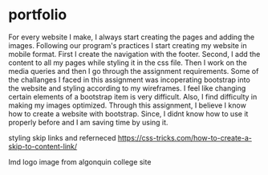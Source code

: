 # portfolio

For every website I make, I always start creating the pages and adding the images. Following our program's practices I start creating my website in mobile format. First I create the navigation with the footer. Second, I add the content to all my pages while styling it in the css file. Then I work on the media queries and then I go through the assignment requirements. Some of the challanges I faced in this assignment was incoperating bootstrap into the website and styling according to my wireframes. I feel like changing certain elements of a bootstrap item is very difficult. Also, I find difficulty in making my images optimized. Through this assignment, I believe I know how to create a website with bootstrap. Since, I didnt know how to use it properly before and I am saving time by using it.

styling skip links and referneced https://css-tricks.com/how-to-create-a-skip-to-content-link/

Imd logo image from algonquin college site
